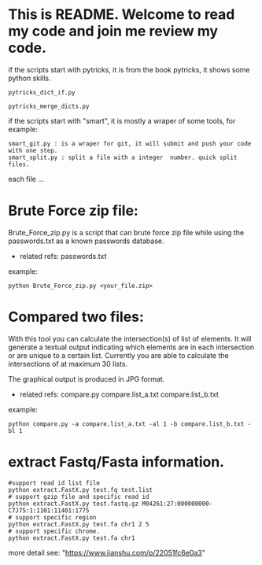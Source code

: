 # This is README. Welcome to read my code and join me review my code.

 if the scripts start with pytricks, it is from the book pytricks, it shows some python skills.

    pytricks_dict_if.py 

    pytricks_merge_dicts.py

if the scripts start with "smart", it is mostly a wraper of some tools, for example:

    smart_git.py : is a wraper for git, it will submit and push your code with one step.
    smart_split.py : split a file with a integer  number. quick split files.

each file ...

# Brute Force zip file:

Brute_Force_zip.py is a script that can brute force zip file while using the passwords.txt as a known passwords database.

* related refs: passwords.txt

example:
```
python Brute_Force_zip.py <your_file.zip>
```

# Compared two files:

With this tool you can calculate the intersection(s) of list of elements. It will generate a textual output indicating which elements are in each intersection or are unique to a certain list. Currently you are able to calculate the intersections of at maximum 30 lists.

The graphical output is produced in JPG format.
* related refs: compare.py compare.list_a.txt compare.list_b.txt 

example: 
```
python compare.py -a compare.list_a.txt -al 1 -b compare.list_b.txt -bl 1
```

# extract Fastq/Fasta information.
```
#support read id list file
python extract.FastX.py test.fq test.list
# support gzip file and specific read id
python extract.FastX.py test.fastq.gz M04261:27:000000000-C7J75:1:1101:11401:1775
# support specific region 
python extract.FastX.py test.fa chr1 2 5
# support specific chrome.
python extract.FastX.py test.fa chr1
```
more detail see: "https://www.jianshu.com/p/22051fc6e0a3"

